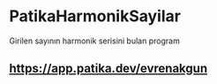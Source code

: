 # PatikaHarmonikSayilar
Girilen sayının harmonik serisini bulan program

## https://app.patika.dev/evrenakgun
